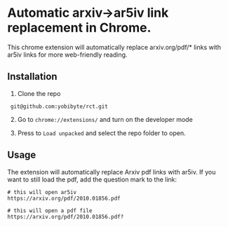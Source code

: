 # Automatic arxiv->ar5iv link replacement in Chrome.

This chrome extension will automatically replace arxiv.org/pdf/* links with ar5iv links for more web-friendly reading.

## Installation

1. Clone the repo

``` git@github.com:yobibyte/rct.git```

2. Go to `chrome://extensions/` and turn on the developer mode

3. Press to `Load unpacked` and select the repo folder to open.

## Usage

The extension will automatically replace Arxiv pdf links with ar5iv. If you want to still load the pdf, add the question mark to the link:

```
# this will open ar5iv
https://arxiv.org/pdf/2010.01856.pdf

# this will open a pdf file
https://arxiv.org/pdf/2010.01856.pdf?

```
